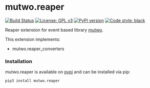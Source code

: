 # mutwo.reaper

[![Build Status](https://circleci.com/gh/mutwo-org/mutwo.reaper.svg?style=shield)](https://circleci.com/gh/mutwo-org/mutwo.reaper)
[![License: GPL v3](https://img.shields.io/badge/License-GPLv3-blue.svg)](https://www.gnu.org/licenses/gpl-3.0)
[![PyPI version](https://badge.fury.io/py/mutwo.reaper.svg)](https://badge.fury.io/py/mutwo.reaper)
[![Code style: black](https://img.shields.io/badge/code%20style-black-000000.svg)](https://github.com/psf/black)

Reaper extension for event based library [mutwo](https://github.com/mutwo-org/mutwo).

This extension implements:

- mutwo.reaper_converters

### Installation

mutwo.reaper is available on [pypi](https://pypi.org/project/mutwo.reaper/) and can be installed via pip:

```sh
pip3 install mutwo.reaper
```
